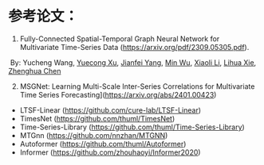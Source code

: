 # 参考论文：

1. Fully-Connected Spatial-Temporal Graph Neural Network for Multivariate Time-Series Data (https://arxiv.org/pdf/2309.05305.pdf).

​		By: Yucheng Wang, [Yuecong Xu](https://xuyu0010.github.io/), [Jianfei Yang](https://marsyang.site/), [Min Wu](https://sites.google.com/site/wumincf/), [Xiaoli Li](https://personal.ntu.edu.sg/xlli/), [Lihua Xie](https://personal.ntu.edu.sg/elhxie/), [Zhenghua Chen](https://zhenghuantu.github.io/)

2. MSGNet: Learning Multi-Scale Inter-Series Correlations for Multivariate Time Series Forecasting](https://arxiv.org/abs/2401.00423)

- LTSF-Linear (https://github.com/cure-lab/LTSF-Linear)
- TimesNet (https://github.com/thuml/TimesNet)
- Time-Series-Library (https://github.com/thuml/Time-Series-Library)
- MTGnn (https://github.com/nnzhan/MTGNN)
- Autoformer (https://github.com/thuml/Autoformer)
- Informer (https://github.com/zhouhaoyi/Informer2020)

